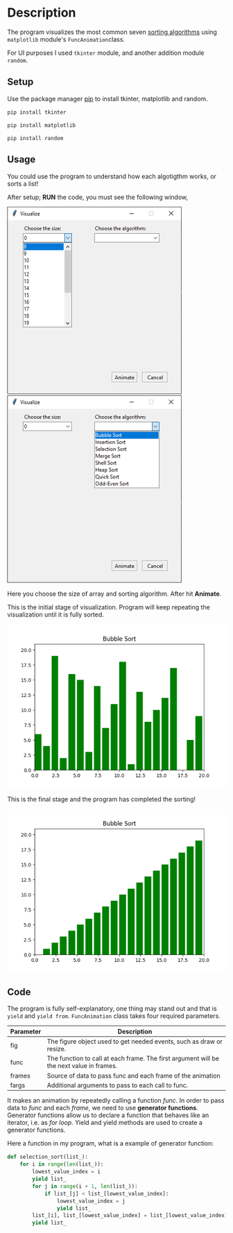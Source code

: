 # Description
The program visualizes the most common seven [sorting algorithms](https://www.geeksforgeeks.org/sorting-algorithms/) using `matplotlib` module's `FuncAnimation`class. 

For UI purposes I used `tkinter` module, and another addition module `random`. 





## Setup

Use the package manager [pip](https://pip.pypa.io/en/stable/) to install tkinter, matplotlib and random.

```
pip install tkinter
```
```
pip install matplotlib
```
```
pip install random
```


## Usage

You could use the program to understand how each algotigthm works, or sorts a list!

After setup; __RUN__ the code, you must see the following window,

![figure](Images/tkinter.1.png) ![figure](Images/tkinter.2.png) 

Here you choose the size of array and sorting algorithm. After hit **Animate**.

This is the initial stage of visualization. Program will keep repeating the visualization until it is fully sorted.

![figure](Images/figure2.png) 

This is the final stage and the program has completed the sorting!

![figure](Images/figure.png)


## Code

The program is fully self-explanatory, one thing may stand out and that is `yield` and `yield from`.
`FuncAnimation` class takes four required parameters. 

| Parameter | Description |
| ------ | ----------- |
| fig    | The figure object used to get needed events, such as draw or resize. |
| func   | The function to call at each frame. The first argument will be the next value in frames. |
|frames  | Source of data to pass func and each frame of the animation |
| fargs  | Additional arguments to pass to each call to func. |


It makes an animation by repeatedly calling a function _func_. In order to pass data to _func_ and each _frame_, we need to use __generator functions__. Generator functions allow us to declare a function that behaves like an iterator, i.e. as _for loop_. Yield and yield methods are used to create a generator functions.



Here a function in my program, what is a example of generator function:

```python
def selection_sort(list_):
    for i in range(len(list_)):
        lowest_value_index = i
        yield list_
        for j in range(i + 1, len(list_)):
            if list_[j] < list_[lowest_value_index]:
                lowest_value_index = j
                yield list_
        list_[i], list_[lowest_value_index] = list_[lowest_value_index], list_[i]
        yield list_
        
 ```
